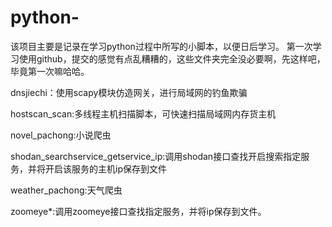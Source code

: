 # python-
该项目主要是记录在学习python过程中所写的小脚本，以便日后学习。
第一次学习使用github，提交的感觉有点乱糟糟的，这些文件夹完全没必要啊，先这样吧，毕竟第一次嘛哈哈。

dnsjiechi：使用scapy模块仿造网关，进行局域网的钓鱼欺骗

hostscan_scan:多线程主机扫描脚本，可快速扫描局域网内存货主机

novel_pachong:小说爬虫

shodan_searchservice_getservice_ip:调用shodan接口查找开启搜索指定服务，并将开启该服务的主机ip保存到文件

weather_pachong:天气爬虫

zoomeye*:调用zoomeye接口查找指定服务，并将ip保存到文件。


